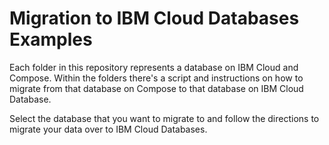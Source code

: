 # Migration to IBM Cloud Databases Examples

Each folder in this repository represents a database on IBM Cloud and Compose. Within the folders there's a script and instructions on how to migrate from that database on Compose to that database on IBM Cloud Database.

Select the database that you want to migrate to and follow the directions to migrate your data over to IBM Cloud Databases.